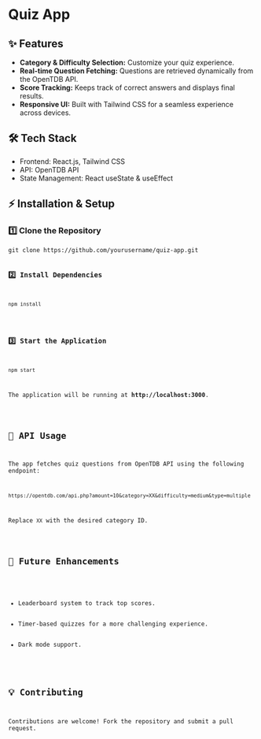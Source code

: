 # Quiz App

<h2>✨ Features</h2>
<ul>
    <li><strong>Category & Difficulty Selection:</strong> Customize your quiz experience.</li>
    <li><strong>Real-time Question Fetching:</strong> Questions are retrieved dynamically from the OpenTDB API.</li>
    <li><strong>Score Tracking:</strong> Keeps track of correct answers and displays final results.</li>
    <li><strong>Responsive UI:</strong> Built with Tailwind CSS for a seamless experience across devices.</li>
</ul>

<h2>🛠️ Tech Stack</h2>
<ul>
    <li>Frontend: React.js, Tailwind CSS</li>
    <li>API: OpenTDB API</li>
    <li>State Management: React useState & useEffect</li>
</ul>

<h2>⚡ Installation & Setup</h2>
<h3>1️⃣ Clone the Repository</h3>
<pre><code>git clone https://github.com/yourusername/quiz-app.git

<h3>2️⃣ Install Dependencies</h3>
<pre><code>npm install</code></pre>

<h3>3️⃣ Start the Application</h3>
<pre><code>npm start</code></pre>
<p>The application will be running at <strong>http://localhost:3000</strong>.</p>

<h2>📜 API Usage</h2>
<p>The app fetches quiz questions from OpenTDB API using the following endpoint:</p>
<pre><code>https://opentdb.com/api.php?amount=10&category=XX&difficulty=medium&type=multiple</code></pre>
<p>Replace <code>XX</code> with the desired category ID.</p>

<h2>🚀 Future Enhancements</h2>
<ul>
    <li>Leaderboard system to track top scores.</li>
    <li>Timer-based quizzes for a more challenging experience.</li>
    <li>Dark mode support.</li>
</ul>

<h2>💡 Contributing</h2>
<p>Contributions are welcome! Fork the repository and submit a pull request.</p>
